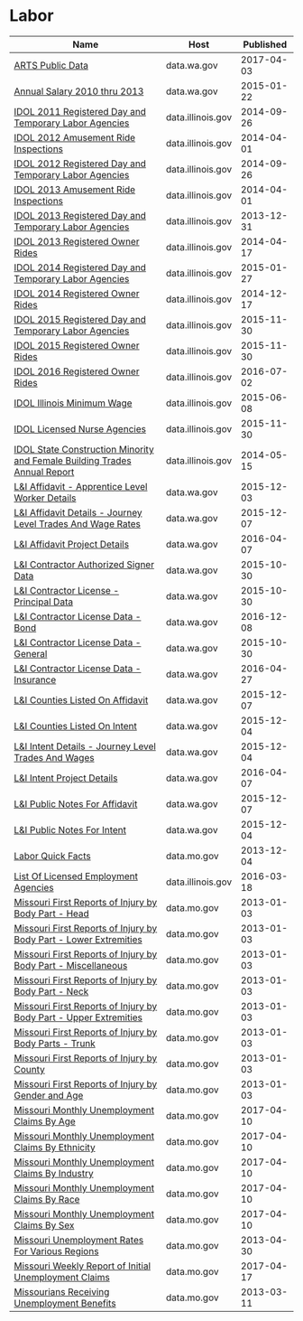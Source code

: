 # Labor

Name | Host | Published
---- | ---- | ---------
[ARTS Public Data](../datasets/mcr6-ujqw.md) | data.wa.gov | 2017-04-03
[Annual Salary 2010 thru 2013](../datasets/y3ds-rkew.md) | data.wa.gov | 2015-01-22
[IDOL 2011 Registered Day and Temporary Labor Agencies](../datasets/m24q-z35d.md) | data.illinois.gov | 2014-09-26
[IDOL 2012 Amusement Ride Inspections](../datasets/siu5-cumg.md) | data.illinois.gov | 2014-04-01
[IDOL 2012 Registered Day and Temporary Labor Agencies](../datasets/u4vf-bpde.md) | data.illinois.gov | 2014-09-26
[IDOL 2013 Amusement Ride Inspections](../datasets/au3k-b3pd.md) | data.illinois.gov | 2014-04-01
[IDOL 2013 Registered Day and Temporary Labor Agencies](../datasets/ei8t-ptaz.md) | data.illinois.gov | 2013-12-31
[IDOL 2013 Registered Owner Rides](../datasets/wqxs-694f.md) | data.illinois.gov | 2014-04-17
[IDOL 2014 Registered Day and Temporary Labor Agencies](../datasets/rniz-qjw4.md) | data.illinois.gov | 2015-01-27
[IDOL 2014 Registered Owner Rides](../datasets/kt8p-q5ns.md) | data.illinois.gov | 2014-12-17
[IDOL 2015 Registered Day and Temporary Labor Agencies](../datasets/akfg-wxhq.md) | data.illinois.gov | 2015-11-30
[IDOL 2015 Registered Owner Rides](../datasets/mjxu-wgz4.md) | data.illinois.gov | 2015-11-30
[IDOL 2016 Registered Owner Rides](../datasets/vt57-qtdj.md) | data.illinois.gov | 2016-07-02
[IDOL Illinois Minimum Wage](../datasets/y63e-f8gg.md) | data.illinois.gov | 2015-06-08
[IDOL Licensed Nurse Agencies](../datasets/5mzi-s8qv.md) | data.illinois.gov | 2015-11-30
[IDOL State Construction Minority and Female Building Trades Annual Report](../datasets/ge5i-np92.md) | data.illinois.gov | 2014-05-15
[L&I Affidavit - Apprentice Level Worker Details](../datasets/xjth-3vtg.md) | data.wa.gov | 2015-12-03
[L&I Affidavit Details - Journey Level Trades And Wage Rates](../datasets/pcn2-jime.md) | data.wa.gov | 2015-12-07
[L&I Affidavit Project Details](../datasets/9ncw-tqjn.md) | data.wa.gov | 2016-04-07
[L&I Contractor Authorized Signer Data](../datasets/s7ge-wicw.md) | data.wa.gov | 2015-10-30
[L&I Contractor License - Principal Data](../datasets/4xk5-x9j6.md) | data.wa.gov | 2015-10-30
[L&I Contractor License Data - Bond](../datasets/bzff-4fmt.md) | data.wa.gov | 2016-12-08
[L&I Contractor License Data - General](../datasets/m8qx-ubtq.md) | data.wa.gov | 2015-10-30
[L&I Contractor License Data - Insurance](../datasets/ciwg-agsx.md) | data.wa.gov | 2016-04-27
[L&I Counties Listed On Affidavit](../datasets/n2vz-2wid.md) | data.wa.gov | 2015-12-07
[L&I Counties Listed On Intent](../datasets/k43v-q6mx.md) | data.wa.gov | 2015-12-04
[L&I Intent Details - Journey Level Trades And Wages](../datasets/h95x-vpyj.md) | data.wa.gov | 2015-12-04
[L&I Intent Project Details](../datasets/t9je-9qwa.md) | data.wa.gov | 2016-04-07
[L&I Public Notes For Affidavit](../datasets/gs3k-hp7i.md) | data.wa.gov | 2015-12-07
[L&I Public Notes For Intent](../datasets/x574-csgd.md) | data.wa.gov | 2015-12-04
[Labor Quick Facts](../datasets/ymz7-guyk.md) | data.mo.gov | 2013-12-04
[List Of Licensed Employment Agencies](../datasets/pecd-cabg.md) | data.illinois.gov | 2016-03-18
[Missouri First Reports of Injury by Body Part - Head](../datasets/tvgd-f4ks.md) | data.mo.gov | 2013-01-03
[Missouri First Reports of Injury by Body Part - Lower Extremities](../datasets/kadm-zhzb.md) | data.mo.gov | 2013-01-03
[Missouri First Reports of Injury by Body Part - Miscellaneous](../datasets/g5ud-am38.md) | data.mo.gov | 2013-01-03
[Missouri First Reports of Injury by Body Part - Neck](../datasets/v2fi-tjym.md) | data.mo.gov | 2013-01-03
[Missouri First Reports of Injury by Body Part - Upper Extremities](../datasets/r8ne-bg6j.md) | data.mo.gov | 2013-01-03
[Missouri First Reports of Injury by Body Parts - Trunk](../datasets/8gbc-na3a.md) | data.mo.gov | 2013-01-03
[Missouri First Reports of Injury by County](../datasets/p7xr-4mcb.md) | data.mo.gov | 2013-01-03
[Missouri First Reports of Injury by Gender and Age](../datasets/mcuk-295r.md) | data.mo.gov | 2013-01-03
[Missouri Monthly Unemployment Claims By Age](../datasets/5tqh-2x4m.md) | data.mo.gov | 2017-04-10
[Missouri Monthly Unemployment Claims By Ethnicity](../datasets/xm42-6a8n.md) | data.mo.gov | 2017-04-10
[Missouri Monthly Unemployment Claims By Industry](../datasets/cj66-t7xq.md) | data.mo.gov | 2017-04-10
[Missouri Monthly Unemployment Claims By Race](../datasets/cq57-7qrb.md) | data.mo.gov | 2017-04-10
[Missouri Monthly Unemployment Claims By Sex](../datasets/4v5t-4kqk.md) | data.mo.gov | 2017-04-10
[Missouri Unemployment Rates For Various Regions](../datasets/uaxb-77vv.md) | data.mo.gov | 2013-04-30
[Missouri Weekly Report of Initial Unemployment Claims](../datasets/qet9-8yam.md) | data.mo.gov | 2017-04-17
[Missourians Receiving Unemployment Benefits](../datasets/uite-mset.md) | data.mo.gov | 2013-03-11

